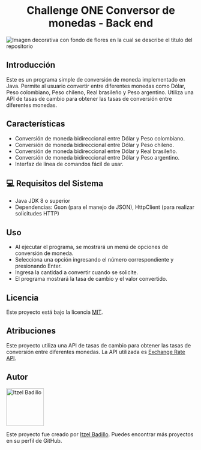 <h1 align="center"> Challenge ONE Conversor de monedas - Back end </h1>

![Imagen decorativa con fondo de flores en la cual se describe el título del repositorio](https://github.com/Itzel-Badillo/challenge_conversor/assets/157765601/1ec67e9e-809e-41cb-a9fb-feea2923dd00)

## Introducción
Este es un programa simple de conversión de moneda implementado en Java. Permite al usuario convertir entre diferentes monedas como Dólar, Peso colombiano, Peso chileno, Real brasileño y Peso argentino. Utiliza una API de tasas de cambio para obtener las tasas de conversión entre diferentes monedas.

## Características

- Conversión de moneda bidireccional entre Dólar y Peso colombiano.
- Conversión de moneda bidireccional entre Dólar y Peso chileno.
- Conversión de moneda bidireccional entre Dólar y Real brasileño.
- Conversión de moneda bidireccional entre Dólar y Peso argentino.
- Interfaz de línea de comandos fácil de usar.

## :computer: Requisitos del Sistema

- Java JDK 8 o superior
- Dependencias: Gson (para el manejo de JSON), HttpClient (para realizar solicitudes HTTP)

## Uso

- Al ejecutar el programa, se mostrará un menú de opciones de conversión de moneda.
- Selecciona una opción ingresando el número correspondiente y presionando Enter.
- Ingresa la cantidad a convertir cuando se solicite.
- El programa mostrará la tasa de cambio y el valor convertido.

## Licencia

Este proyecto está bajo la licencia [MIT](LICENSE).

## Atribuciones

Este proyecto utiliza una API de tasas de cambio para obtener las tasas de conversión entre diferentes monedas. La API utilizada es [Exchange Rate API](https://www.exchangerate-api.com/).

## Autor

<img src="https://avatars.githubusercontent.com/u/157765601?s=400&u=29097bb22a36d8a900a3add1c86f485c7769e277&v=4" alt="Itzel Badillo" width="100" height="100">

Este proyecto fue creado por [Itzel Badillo](https://github.com/Itzel-Badillo). Puedes encontrar más proyectos en su perfil de GitHub.


